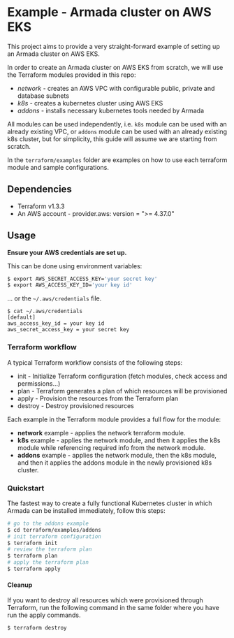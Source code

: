 # Example - Armada cluster on AWS EKS

This project aims to provide a very straight-forward example of setting up an Armada cluster on AWS EKS.

In order to create an Armada cluster on AWS EKS from scratch, we will use the Terraform modules provided in this repo:
* *network* - creates an AWS VPC with configurable public, private and database subnets
* *k8s* - creates a kubernetes cluster using AWS EKS
* *addons* - installs necessary kubernetes tools needed by Armada

All modules can be used independently, i.e. `k8s` module can be used with an already existing VPC, or `addons` module
can be used with an already existing k8s cluster, but for simplicity, this guide will assume we are starting from scratch.

In the `terraform/examples` folder are examples on how to use each terraform module and sample configurations.

## Dependencies

* Terraform v1.3.3
* An AWS account - provider.aws: version = ">= 4.37.0"

## Usage

**Ensure your AWS credentials are set up.**

This can be done using environment variables:

``` bash
$ export AWS_SECRET_ACCESS_KEY='your secret key'
$ export AWS_ACCESS_KEY_ID='your key id'
```

... or the `~/.aws/credentials` file.

```
$ cat ~/.aws/credentials
[default]
aws_access_key_id = your key id
aws_secret_access_key = your secret key
```

### Terraform workflow

A typical Terraform workflow consists of the following steps:
* init - Initialize Terraform configuration (fetch modules, check access and permissions...)
* plan - Terraform generates a plan of which resources will be provisioned
* apply - Provision the resources from the Terraform plan
* destroy - Destroy provisioned resources

Each example in the Terraform module provides a full flow for the module:
* **network** example - applies the network terraform module.
* **k8s** example - applies the network module, and then it applies the k8s module while referencing required info from the network module.
* **addons** example - applies the network module, then the k8s module, and then it applies the addons module in the newly provisioned k8s cluster.

### Quickstart

The fastest way to create a fully functional Kubernetes cluster in which Armada can be installed immediately, follow this steps:
```bash
# go to the addons example
$ cd terraform/examples/addons
# init terraform configuration
$ terraform init
# review the terraform plan
$ terraform plan
# apply the terraform plan
$ terraform apply
```

#### Cleanup

If you want to destroy all resources which were provisioned through Terraform, run the following command in the same folder where
you have run the apply commands.
```bash
$ terraform destroy
```
